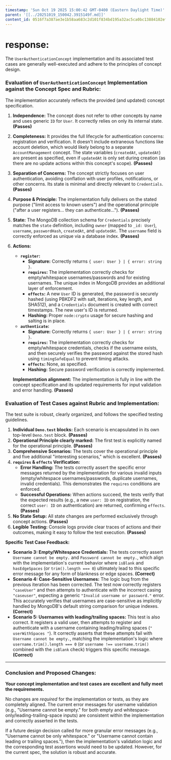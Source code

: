 ```yaml
---
timestamp: 'Sun Oct 19 2025 15:00:42 GMT-0400 (Eastern Daylight Time)'
parent: '[[../20251019_150042.3915149f.md]]'
content_id: 0516f7a387ae3e1b58aa683c2d101f834bd195a32ac5ca0bc13884102efd6339
---
```


# response:

The `UserAuthenticationConcept` implementation and its associated test cases are generally well-executed and adhere to the principles of concept design.

### Evaluation of `UserAuthenticationConcept` Implementation against the Concept Spec and Rubric:

The implementation accurately reflects the provided (and updated) concept specification.

1. **Independence:** The concept does not refer to other concepts by name and uses generic `ID` for `User`. It correctly relies on only its internal state. **(Passes)**
2. **Completeness:** It provides the full lifecycle for authentication concerns: registration and verification. It doesn't include extraneous functions like account deletion, which would likely belong to a separate `AccountManagement` concept. The state variables (`createdAt`, `updatedAt`) are present as specified, even if `updatedAt` is only set during creation (as there are no update actions within this concept's scope). **(Passes)**
3. **Separation of Concerns:** The concept strictly focuses on user authentication, avoiding conflation with user profiles, notifications, or other concerns. Its state is minimal and directly relevant to `Credentials`. **(Passes)**
4. **Purpose & Principle:** The implementation fully delivers on the stated purpose ("limit access to known users") and the operational principle ("after a user registers... they can authenticate..."). **(Passes)**
5. **State:** The MongoDB collection schema for `Credentials` precisely matches the `state` definition, including `owner` (mapped to `_id: User`), `username`, `passwordHash`, `createdAt`, and `updatedAt`. The `username` field is correctly enforced as unique via a database index. **(Passes)**
6. **Actions:**

   * **`register`:**
     * **Signature:** Correctly returns `{ user: User } | { error: string }`.
     * **`requires`:** The implementation correctly checks for empty/whitespace usernames/passwords and for existing usernames. The unique index in MongoDB provides an additional layer of enforcement.
     * **`effects`:** A new `User` ID is generated, the password is securely hashed (using PBKDF2 with salt, iterations, key length, and SHA512), and a `Credentials` document is created with correct timestamps. The new user's ID is returned.
     * **Hashing:** Proper `node:crypto` usage for secure hashing and salting is in place.
   * **`authenticate`:**
     * **Signature:** Correctly returns `{ user: User } | { error: string }`.
     * **`requires`:** The implementation correctly checks for empty/whitespace credentials, checks if the username exists, and then securely verifies the password against the stored hash using `timingSafeEqual` to prevent timing attacks.
     * **`effects`:** None, as specified.
     * **Hashing:** Secure password verification is correctly implemented.

   **Implementation alignment:** The implementation is fully in line with the concept specification and its updated requirements for input validation and error handling. **(Passes)**

### Evaluation of Test Cases against Rubric and Implementation:

The test suite is robust, clearly organized, and follows the specified testing guidelines.

1. **Individual `Deno.test` blocks:** Each scenario is encapsulated in its own top-level `Deno.test` block. **(Passes)**
2. **Operational Principle clearly marked:** The first test is explicitly named for the operational principle. **(Passes)**
3. **Comprehensive Scenarios:** The tests cover the operational principle and five additional "interesting scenarios," which is excellent. **(Passes)**
4. **`requires` & `effects` Verification:**
   * **Error Handling:** The tests correctly assert the specific error messages returned by the implementation for various invalid inputs (empty/whitespace usernames/passwords, duplicate usernames, invalid credentials). This demonstrates the `requires` conditions are enforced.
   * **Successful Operations:** When actions succeed, the tests verify that the expected results (e.g., a new `user: ID` on registration, the correct `user: ID` on authentication) are returned, confirming `effects`. **(Passes)**
5. **No State Setup:** All state changes are performed exclusively through concept actions. **(Passes)**
6. **Legible Testing:** Console logs provide clear traces of actions and their outcomes, making it easy to follow the test execution. **(Passes)**

**Specific Test Case Feedback:**

* **Scenario 3: Empty/Whitespace Credentials:** The tests correctly assert `Username cannot be empty.` and `Password cannot be empty.`, which align with the implementation's current behavior where `isBlank` and `hasEdgeSpaces` (or `trim().length === 0`) ultimately lead to this specific error message for any form of blankness or edge spaces. **(Correct)**
* **Scenario 4: Case-Sensitive Usernames:** The logic bug from the previous iteration has been corrected. The test now correctly registers `"caseUser"` and then attempts to authenticate with the incorrect casing `"caseuser"`, expecting a generic `"Invalid username or password."` error. This accurately verifies that usernames are case-sensitive as implicitly handled by MongoDB's default string comparison for unique indexes. **(Correct)**
* **Scenario 5: Usernames with leading/trailing spaces:** This test is also correct. It registers a valid user, then attempts to register and authenticate with a username containing leading/trailing spaces (`" userWithSpaces "`). It correctly asserts that these attempts fail with `Username cannot be empty.`, matching the implementation's logic where `username.trim().length === 0` (or `username !== username.trim()` combined with the `isBlank` check) triggers this specific message. **(Correct)**

***

### Conclusion and Proposed Changes:

**Your concept implementation and test cases are excellent and fully meet the requirements.**

No changes are *required* for the implementation or tests, as they are completely aligned. The current error messages for username validation (e.g., "Username cannot be empty." for both empty and whitespace-only/leading-trailing-space inputs) are consistent within the implementation and correctly asserted in the tests.

If a future design decision called for more granular error messages (e.g., "Username cannot be only whitespace." or "Username cannot contain leading or trailing spaces."), then the implementation's validation logic and the corresponding test assertions would need to be updated. However, for the current spec, the solution is robust and accurate.
